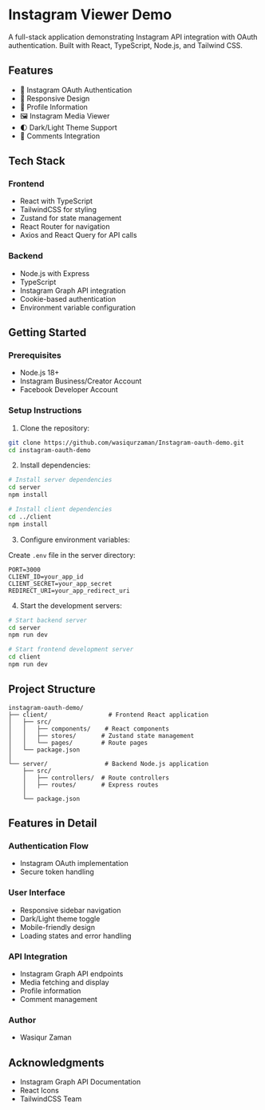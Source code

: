 # Instagram Viewer Demo

A full-stack application demonstrating Instagram API integration with OAuth authentication. Built with React, TypeScript, Node.js, and Tailwind CSS.

## Features

- 🔐 Instagram OAuth Authentication
- 📱 Responsive Design
- 👤 Profile Information
- 🖼️ Instagram Media Viewer
- 🌓 Dark/Light Theme Support
- 💬 Comments Integration

## Tech Stack

### Frontend

- React with TypeScript
- TailwindCSS for styling
- Zustand for state management
- React Router for navigation
- Axios and React Query for API calls

### Backend

- Node.js with Express
- TypeScript
- Instagram Graph API integration
- Cookie-based authentication
- Environment variable configuration

## Getting Started

### Prerequisites

- Node.js 18+
- Instagram Business/Creator Account
- Facebook Developer Account

### Setup Instructions

1. Clone the repository:

```bash
git clone https://github.com/wasiqurzaman/Instagram-oauth-demo.git
cd instagram-oauth-demo
```

2. Install dependencies:

```bash
# Install server dependencies
cd server
npm install

# Install client dependencies
cd ../client
npm install
```

3. Configure environment variables:

Create `.env` file in the server directory:

```env
PORT=3000
CLIENT_ID=your_app_id
CLIENT_SECRET=your_app_secret
REDIRECT_URI=your_app_redirect_uri
```

4. Start the development servers:

```bash
# Start backend server
cd server
npm run dev

# Start frontend development server
cd client
npm run dev
```

## Project Structure

```
instagram-oauth-demo/
├── client/                 # Frontend React application
│   ├── src/
│   │   ├── components/    # React components
│   │   ├── stores/       # Zustand state management
│   │   └── pages/        # Route pages
│   └── package.json
│
└── server/                # Backend Node.js application
    ├── src/
    │   ├── controllers/  # Route controllers
    │   ├── routes/       # Express routes
    │
    └── package.json
```

## Features in Detail

### Authentication Flow

- Instagram OAuth implementation
- Secure token handling

### User Interface

- Responsive sidebar navigation
- Dark/Light theme toggle
- Mobile-friendly design
- Loading states and error handling

### API Integration

- Instagram Graph API endpoints
- Media fetching and display
- Profile information
- Comment management

### Author

- Wasiqur Zaman

## Acknowledgments

- Instagram Graph API Documentation
- React Icons
- TailwindCSS Team
